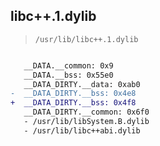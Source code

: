 ## libc++.1.dylib

> `/usr/lib/libc++.1.dylib`

```diff

   __DATA.__common: 0x9
   __DATA.__bss: 0x55e0
   __DATA_DIRTY.__data: 0xab0
-  __DATA_DIRTY.__bss: 0x4e8
+  __DATA_DIRTY.__bss: 0x4f8
   __DATA_DIRTY.__common: 0x6f0
   - /usr/lib/libSystem.B.dylib
   - /usr/lib/libc++abi.dylib

```
